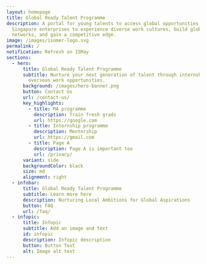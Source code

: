 ```yaml
---
layout: homepage
title: Global Ready Talent Programme
description: A portal for young talents to access global opportunities with
  Singapore enterprises to experience diverse work cultures, build global
  networks, and gain a competitive edge.
image: /images/isomer-logo.svg
permalink: /
notification: Refresh on 15May
sections:
  - hero:
      title: Global Ready Talent Programme
      subtitle: Nurture your next generation of talent through internships and
        overseas work opportunities.
      background: /images/hero-banner.png
      button: Contact Us
      url: /contact-us/
      key_highlights:
        - title: MA programme
          description: Train fresh grads
          url: https://google.com
        - title: Internship programme
          description: Mentorship
          url: https://gmail.com
        - title: Page A
          description: Page A is important too
          url: /privacy/
      variant: side
      backgroundColor: black
      size: md
      alignment: right
  - infobar:
      title: Global Ready Talent Programme
      subtitle: Learn more here
      description: Nurturing Local Ambitions for Global Aspirations
      button: FAQ
      url: /faq/
  - infopic:
      title: Infopic
      subtitle: Add an image and text
      id: infopic
      description: Infopic description
      button: Button Text
      alt: Image alt text
---
```

